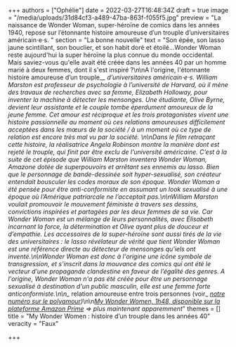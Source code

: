 +++
authors = ["Ophélie"]
date = 2022-03-27T16:48:34Z
draft = true
image = "/media/uploads/31d84cf3-a489-47ba-863f-f055f5.jpg"
preview = "La naissance de Wonder Woman, super-héroïne de comics dans les années 1940, repose sur l’étonnante histoire amoureuse d’un trouple d’universitaires américain⋅e⋅s. "
section = "La bonne nouvelle"
text = "Son épée, son lasso jaune scintillant, son bouclier, et son habit doré et étoilé...Wonder Woman reste aujourd'hui la super héroïne la plus connue du monde occidental. Mais saviez-vous qu'elle avait été créée dans les années 40 par un homme marié à deux femmes, dont il s'est inspiré ?\n\nA l'origine, l'étonnante histoire amoureuse d’un trouple_*_ d’universitaires américain⋅e⋅s. William Marston est professeur de psychologie à l’université de Harvard, où il mène des travaux de recherches avec sa femme, Elizabeth Holloway, pour inventer la machine à détecter les mensonges. Une étudiante, Olive Byrne, devient leur assistante et le couple tombe éperdument amoureux de la jeune femme. Cet amour est réciproque et les trois protagonistes vivent une histoire passionnelle au moment où ces relations amoureuses difficilement acceptées dans les mœurs de la société / à un moment où ce type de relation est encore très mal vu par la société. \n\nDans le film retraçant cette histoire, la réalisatrice Angela Robinson montre la manière dont est rejeté le trouple, qui finit par être exclu de l’université américaine. C’est à la suite de cet épisode que William Marston inventera _Wonder Woman_, Amazone dotée de superpouvoirs et arrêtant ses ennemis au lasso. Bien que le personnage de bande-dessinée soit hyper-sexualisé, son créateur entendait bousculer les codes moraux de son époque. Wonder Woman a été pensée pour être anti-conformiste en assumant un look sexualisé à une époque où l’Amérique patriarcale ne l’acceptait pas.\n\nWilliam Marston voulait promouvoir le mouvement féministe à travers ses dessins, convictions inspirées et partagées par les deux femmes de sa vie. Car Wonder Woman est un mélange de leurs personnalités, avec Élisabeth incarnant la force, la détermination et Olive ayant plus de douceur et d’empathie. Les accessoires de la super-héroïne sont aussi tirés de la vie des universitaires : le lasso révélateur de vérité que tient Wonder Woman est une référence directe au détecteur de mensonges qu'iels ont inventé.\n\nWonder Woman est donc à l'origine une icône symbole de transgression, et s’inscrit dans la mouvance des comics qui ont été le vecteur d’une propagande clandestine en faveur de l’égalité des genres. A l'origine, Wonder Woman n'a pas été créée pour être un personnage sexualisé à destination d'un public masculin, elle est une femme forte anticonformiste.\n\n_* relation amoureuse entre trois personnes (voir_ [_notre numéro sur le polyamour_](https://lepointq.com/newsletters/amours-plurielles/)_)_\n\n[_My Wonder Women, 1h48, disponible sur la plateforme Amazon Prime_](https://www.youtube.com/watch?v=tlAZ55L0zE8) _=> plus maintenant apparemment_"
themes = []
title = "My Wonder Women : histoire d’un trouple dans les années 40"
veracity = "Faux"

+++
